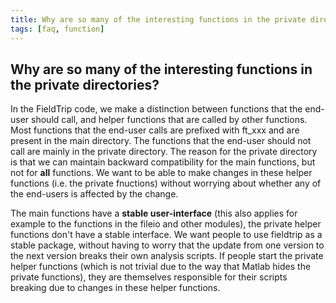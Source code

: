 ```yaml
---
title: Why are so many of the interesting functions in the private directories?
tags: [faq, function]
---
```


## Why are so many of the interesting functions in the private directories?

In the FieldTrip code, we make a distinction between functions that the end-user should call, and helper functions that are called by other functions. Most functions that the end-user calls are prefixed with ft_xxx and are present in the main directory. The functions that the end-user should not call are mainly in the private directory. The reason for the private directory is that we can maintain backward compatibility for the main functions, but not for **all** functions. We want to be able to make changes in these helper functions (i.e. the private fnuctions) without worrying about whether any of the end-users is affected by the change. 

The main functions have a **stable user-interface** (this also applies for example to the functions in the fileio and other modules), the private helper functions don't have a stable interface. We want people to use fieldtrip as a stable package, without having to worry that the update from one version to the next version breaks their own analysis scripts. If people start the private helper functions (which is not trivial due to the way that Matlab hides the private functions), they are themselves responsible for their scripts breaking due to changes in these helper functions. 

